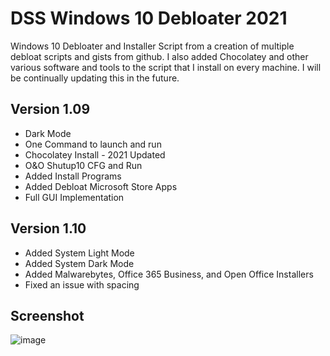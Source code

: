 # DSS Windows 10 Debloater 2021
Windows 10 Debloater and Installer Script from a creation of multiple debloat scripts and gists from github. I also added Chocolatey and other various software and tools to the script that I install on every machine. I will be continually updating this in the future. 

## Version 1.09

- Dark Mode
- One Command to launch and run
- Chocolatey Install - 2021 Updated
- O&O Shutup10 CFG and Run
- Added Install Programs
- Added Debloat Microsoft Store Apps
- Full GUI Implementation

## Version 1.10

- Added System Light Mode
- Added System Dark Mode
- Added Malwarebytes, Office 365 Business, and Open Office Installers
- Fixed an issue with spacing

## Screenshot
![image](https://github.com/Immain/Windows10Debloater-2021-Updated/blob/main/Images/V110.PNG)

